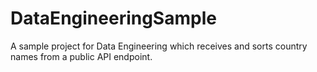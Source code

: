 # DataEngineeringSample
A sample project for Data Engineering which receives and sorts country names from a public API endpoint.
